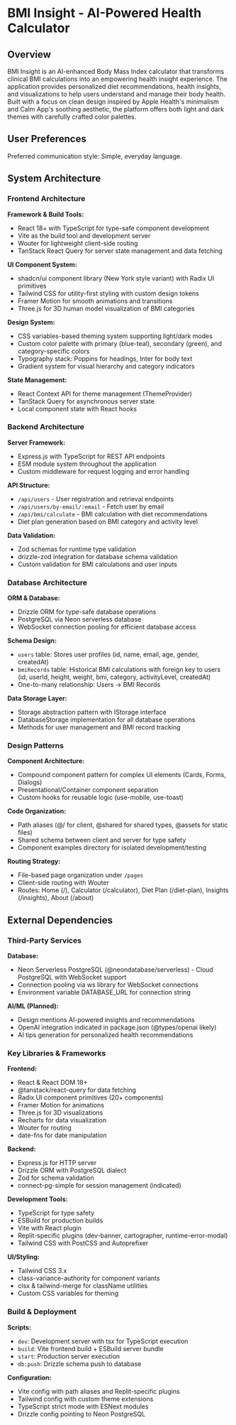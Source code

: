# BMI Insight - AI-Powered Health Calculator

## Overview

BMI Insight is an AI-enhanced Body Mass Index calculator that transforms clinical BMI calculations into an empowering health insight experience. The application provides personalized diet recommendations, health insights, and visualizations to help users understand and manage their body health. Built with a focus on clean design inspired by Apple Health's minimalism and Calm App's soothing aesthetic, the platform offers both light and dark themes with carefully crafted color palettes.

## User Preferences

Preferred communication style: Simple, everyday language.

## System Architecture

### Frontend Architecture

**Framework & Build Tools:**
- React 18+ with TypeScript for type-safe component development
- Vite as the build tool and development server
- Wouter for lightweight client-side routing
- TanStack React Query for server state management and data fetching

**UI Component System:**
- shadcn/ui component library (New York style variant) with Radix UI primitives
- Tailwind CSS for utility-first styling with custom design tokens
- Framer Motion for smooth animations and transitions
- Three.js for 3D human model visualization of BMI categories

**Design System:**
- CSS variables-based theming system supporting light/dark modes
- Custom color palette with primary (blue-teal), secondary (green), and category-specific colors
- Typography stack: Poppins for headings, Inter for body text
- Gradient system for visual hierarchy and category indicators

**State Management:**
- React Context API for theme management (ThemeProvider)
- TanStack Query for asynchronous server state
- Local component state with React hooks

### Backend Architecture

**Server Framework:**
- Express.js with TypeScript for REST API endpoints
- ESM module system throughout the application
- Custom middleware for request logging and error handling

**API Structure:**
- `/api/users` - User registration and retrieval endpoints
- `/api/users/by-email/:email` - Fetch user by email
- `/api/bmi/calculate` - BMI calculation with diet recommendations
- Diet plan generation based on BMI category and activity level

**Data Validation:**
- Zod schemas for runtime type validation
- drizzle-zod integration for database schema validation
- Custom validation for BMI calculations and user inputs

### Database Architecture

**ORM & Database:**
- Drizzle ORM for type-safe database operations
- PostgreSQL via Neon serverless database
- WebSocket connection pooling for efficient database access

**Schema Design:**
- `users` table: Stores user profiles (id, name, email, age, gender, createdAt)
- `bmiRecords` table: Historical BMI calculations with foreign key to users (id, userId, height, weight, bmi, category, activityLevel, createdAt)
- One-to-many relationship: Users → BMI Records

**Data Storage Layer:**
- Storage abstraction pattern with IStorage interface
- DatabaseStorage implementation for all database operations
- Methods for user management and BMI record tracking

### Design Patterns

**Component Architecture:**
- Compound component pattern for complex UI elements (Cards, Forms, Dialogs)
- Presentational/Container component separation
- Custom hooks for reusable logic (use-mobile, use-toast)

**Code Organization:**
- Path aliases (@/ for client, @shared for shared types, @assets for static files)
- Shared schema between client and server for type safety
- Component examples directory for isolated development/testing

**Routing Strategy:**
- File-based page organization under `/pages`
- Client-side routing with Wouter
- Routes: Home (/), Calculator (/calculator), Diet Plan (/diet-plan), Insights (/insights), About (/about)

## External Dependencies

### Third-Party Services

**Database:**
- Neon Serverless PostgreSQL (@neondatabase/serverless) - Cloud PostgreSQL with WebSocket support
- Connection pooling via ws library for WebSocket connections
- Environment variable DATABASE_URL for connection string

**AI/ML (Planned):**
- Design mentions AI-powered insights and recommendations
- OpenAI integration indicated in package.json (@types/openai likely)
- AI tips generation for personalized health recommendations

### Key Libraries & Frameworks

**Frontend:**
- React & React DOM 18+
- @tanstack/react-query for data fetching
- Radix UI component primitives (20+ components)
- Framer Motion for animations
- Three.js for 3D visualizations
- Recharts for data visualization
- Wouter for routing
- date-fns for date manipulation

**Backend:**
- Express.js for HTTP server
- Drizzle ORM with PostgreSQL dialect
- Zod for schema validation
- connect-pg-simple for session management (indicated)

**Development Tools:**
- TypeScript for type safety
- ESBuild for production builds
- Vite with React plugin
- Replit-specific plugins (dev-banner, cartographer, runtime-error-modal)
- Tailwind CSS with PostCSS and Autoprefixer

**UI/Styling:**
- Tailwind CSS 3.x
- class-variance-authority for component variants
- clsx & tailwind-merge for className utilities
- Custom CSS variables for theming

### Build & Deployment

**Scripts:**
- `dev`: Development server with tsx for TypeScript execution
- `build`: Vite frontend build + ESBuild server bundle
- `start`: Production server execution
- `db:push`: Drizzle schema push to database

**Configuration:**
- Vite config with path aliases and Replit-specific plugins
- Tailwind config with custom theme extensions
- TypeScript strict mode with ESNext modules
- Drizzle config pointing to Neon PostgreSQL